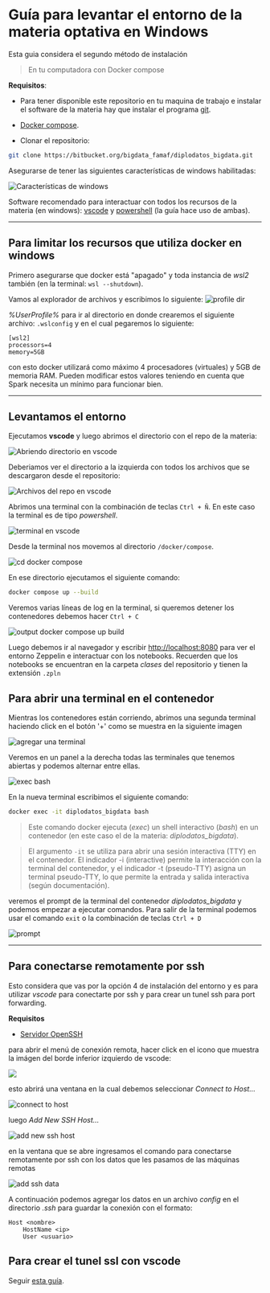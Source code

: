 # Guía para levantar el entorno de la materia optativa en Windows

Esta guia considera el segundo método de instalación

> En tu computadora con Docker compose

**Requisitos**:
* Para tener disponible este repositorio en tu maquina de trabajo e instalar el software de la materia hay que instalar el programa [git](https://git-scm.com/download/win).
* [Docker compose](https://docs.docker.com/desktop/install/windows-install/).

* Clonar el repositorio: 

```bash
git clone https://bitbucket.org/bigdata_famaf/diplodatos_bigdata.git
``` 

Asegurarse de tener las siguientes características de windows habilitadas:

![Características de windows](imgs/captura_1.jpg)

Software recomendado para interactuar con todos los recursos de la materia (en windows): [vscode](https://code.visualstudio.com/) y [powershell](https://learn.microsoft.com/es-es/powershell/scripting/overview?view=powershell-7.3) (la guía hace uso de ambas).

---
## Para limitar los recursos que utiliza docker en windows

Primero asegurarse que docker está "apagado" y toda instancia de *wsl2* también (en la terminal: ```wsl --shutdown```).

Vamos al explorador de archivos y escribimos lo siguiente:
![profile dir](imgs/captura_10.jpg)

*%UserProfile%* para ir al directorio en donde crearemos el siguiente archivo: ```.wslconfig``` y en el cual pegaremos lo siguiente:

```
[wsl2]
processors=4
memory=5GB
```
con esto docker utilizará como máximo 4 procesadores (virtuales) y 5GB de memoria RAM. Pueden modificar estos valores teniendo en cuenta que Spark necesita un mínimo para funcionar bien.

---
## Levantamos el entorno

Ejecutamos **vscode** y luego abrimos el directorio con el repo de la materia:

![Abriendo directorio en vscode](imgs/captura_2.jpg)

Deberiamos ver el directorio a la izquierda con todos los archivos que se descargaron desde el repositorio:

![Archivos del repo en vscode](imgs/captura_3.jpg)

Abrimos una terminal con la combinación de teclas ```Ctrl + Ñ```. En este caso la terminal es de tipo *powershell*.

![terminal en vscode](imgs/captura_4.jpg)

Desde la terminal nos movemos al directorio ```/docker/compose```.

![cd docker compose](imgs/captura_5.jpg)

En ese directorio ejecutamos el siguiente comando:

```bash
docker compose up --build
```

Veremos varias líneas de log en la terminal, si queremos detener los contenedores debemos hacer ```Ctrl + C```

![output docker compose up build](imgs/captura_6.jpg)

Luego debemos ir al navegador y escribir [http://localhost:8080](http://localhost:8080) para ver el entorno Zeppelin e interactuar con los notebooks. Recuerden que los notebooks se encuentran en la carpeta *clases* del repositorio y tienen la extensión ```.zpln```

## Para abrir una terminal en el contenedor

Mientras los contenedores están corriendo, abrimos una segunda terminal haciendo click en el botón '+' como se muestra en la siguiente imagen

![agregar una terminal](imgs/captura_7.jpg)

Veremos en un panel a la derecha todas las terminales que tenemos abiertas y podemos alternar entre ellas. 

![exec bash](imgs/captura_8.jpg)

En la nueva terminal escribimos el siguiente comando:

```bash
docker exec -it diplodatos_bigdata bash
```

>Este comando docker ejecuta (*exec*) un shell interactivo (*bash*) en un contenedor (en este caso el de la materia: *diplodatos_bigdata*). 

>El argumento ```-it``` se utiliza para abrir una sesión interactiva (TTY) en el contenedor. El indicador -i (interactive) permite la interacción con la terminal del contenedor, y el indicador -t (pseudo-TTY) asigna un terminal pseudo-TTY, lo que permite la entrada y salida interactiva (según documentación).

veremos el prompt de la terminal del contenedor *diplodatos_bigdata* y podemos empezar a ejecutar comandos. Para salir de la terminal podemos usar el comando ```exit``` o la combinación de teclas ```Ctrl + D```

![prompt](imgs/captura_9.jpg)

---

## Para conectarse remotamente por ssh
Esto considera que vas por la opción 4 de instalación del entorno y es para utilizar *vscode* para conectarte por ssh y para crear un tunel ssh para port forwarding.

**Requisitos**

- [Servidor OpenSSH](https://learn.microsoft.com/es-mx/windows-server/administration/openssh/openssh_install_firstuse)

para abrir el menú de conexión remota, hacer click en el icono que muestra la imágen del borde inferior izquierdo de vscode:

![](imgs/captura_11.jpg)

esto abrirá una ventana en la cual debemos seleccionar *Connect to Host...*

![connect to host](imgs/captura_12.jpg)

luego *Add New SSH Host...*

![add new ssh host](imgs/captura_13.jpg)

en la ventana que se abre ingresamos el comando para conectarse remotamente por ssh con los datos que les pasamos de las máquinas remotas

![add ssh data](imgs/captura_14.jpg)

A continuación podemos agregar los datos en un archivo *config* en el directorio *.ssh* para guardar la conexión con el formato:

```
Host <nombre>
    HostName <ip>
    User <usuario>
```
## Para crear el tunel ssl con vscode

Seguir [esta guía](https://code.visualstudio.com/docs/remote/ssh#_forwarding-a-port-creating-ssh-tunnel).